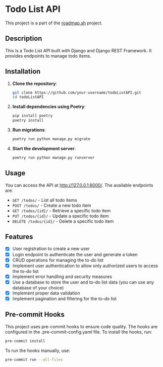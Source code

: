 # Todo List API

This project is a part of the [roadmap.sh](https://roadmap.sh/projects/todo-list-api) project.

## Description

This is a Todo List API built with Django and Django REST Framework. It provides endpoints to manage todo items.

## Installation

1. **Clone the repository**:
   ```sh
   git clone https://github.com/your-username/todoListAPI.git
   cd todoListAPI
   ```
2. **Install dependencies using Poetry**:

    ```sh
    pip install poetry
    poetry install
    ```

3. **Run migrations**:

    ```sh
    poetry run python manage.py migrate
    ```

4. **Start the development server**:

    ```sh
    poetry run python manage.py runserver
    ```

## Usage
You can access the API at http://127.0.0.1:8000/. The available endpoints are:

- `GET /todos/` - List all todo items
- `POST /todos/` - Create a new todo item
- `GET /todos/{id}/` - Retrieve a specific todo item
- `PUT /todos/{id}/` - Update a specific todo item
- `DELETE /todos/{id}/` - Delete a specific todo item

## Features

- [x] User registration to create a new user
- [x] Login endpoint to authenticate the user and generate a token
- [x] CRUD operations for managing the to-do list
- [x] Implement user authentication to allow only authorized users to access the to-do list
- [x] Implement error handling and security measures
- [x] Use a database to store the user and to-do list data (you can use any database of your choice)
- [x] Implement proper data validation
- [x] Implement pagination and filtering for the to-do list

## Pre-commit Hooks

This project uses pre-commit hooks to ensure code quality. The hooks are configured in the .pre-commit-config.yaml file. To install the hooks, run:

```sh
pre-commit install
```

To run the hooks manually, use:

```sh
pre-commit run --all-files
```
